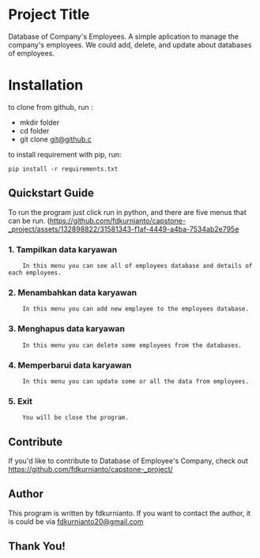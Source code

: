# Project Title 
Database of Company's Employees. A simple aplication to manage the company's employees. We could add, delete, and update about databases of employees. 

# Installation
to clone from github, run :
   - mkdir folder
   - cd folder
   - git clone git@github.c
    
 to install requirement with pip, run:
    
    pip install -r requirements.txt
 
## Quickstart Guide
To run the program just click run in python, and there are five menus that can be run. 
(https://github.com/fdkurnianto/capstone-_project/assets/132898822/31581343-f1af-4449-a4ba-7534ab2e795e   
### 1. Tampilkan data karyawan

        In this menu you can see all of employees database and details of each employees.
        
### 2. Menambahkan data karyawan

        In this menu you can add new employee to the employees database.
        
### 3. Menghapus data karyawan

        In this menu you can delete some employees from the databases.
        
### 4. Memperbarui data karyawan

        In this menu you can update some or all the data from employees.
        
### 5. Exit

        You will be close the program.
  
  ## Contribute
  
  If you'd like to contribute to Database of Employee's Company, check out https://github.com/fdkurnianto/capstone-_project/
  
  ## Author
  
  This program is written by fdkurnianto. If you want to contact the author, it is could be via fdkurnianto20@gmail.com
  
  ## Thank You!
